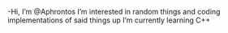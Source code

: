 -Hi, I’m @Aphrontos
I’m interested in random things and coding implementations of said things up
I’m currently learning C++
